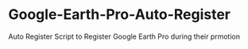 # Google-Earth-Pro-Auto-Register
Auto Register Script to Register Google Earth Pro during their prmotion
